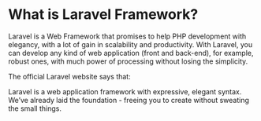 # What is Laravel Framework?

Laravel is a Web Framework that promises to help PHP development with elegancy, with a lot of gain in scalability and productivity. With Laravel, you can develop any kind of web application (front and back-end), for example, robust ones, with much power of processing without losing the simplicity. 

The official Laravel website says that:

Laravel is a web application framework with expressive, elegant syntax. We’ve already laid the foundation - freeing you to create without sweating the small things.
